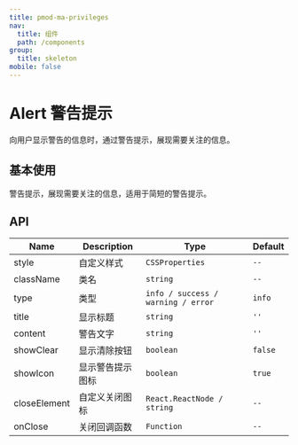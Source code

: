 ```yaml
---
title: pmod-ma-privileges
nav:
  title: 组件
  path: /components
group:
  title: skeleton
mobile: false
---
```


# Alert 警告提示

向用户显示警告的信息时，通过警告提示，展现需要关注的信息。

## 基本使用

警告提示，展现需要关注的信息，适用于简短的警告提示。

<code src="./index.tsx"></code>

## API

| Name         | Description      | Type                               | Default |
| ------------ | ---------------- | ---------------------------------- | ------- |
| style        | 自定义样式       | `CSSProperties`                    | `--`    |
| className    | 类名             | `string`                           | `--`    |
| type         | 类型             | `info / success / warning / error` | `info`  |
| title        | 显示标题         | `string`                           | `''`    |
| content      | 警告文字         | `string`                           | `''`    |
| showClear    | 显示清除按钮     | `boolean`                          | `false` |
| showIcon     | 显示警告提示图标 | `boolean`                          | `true`  |
| closeElement | 自定义关闭图标   | `React.ReactNode / string`         | `--`    |
| onClose      | 关闭回调函数     | `Function`                         | `--`    |
